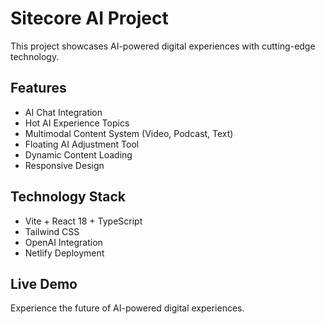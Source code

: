 # Sitecore AI Project

This project showcases AI-powered digital experiences with cutting-edge technology.

## Features
- AI Chat Integration
- Hot AI Experience Topics
- Multimodal Content System (Video, Podcast, Text)
- Floating AI Adjustment Tool
- Dynamic Content Loading
- Responsive Design

## Technology Stack
- Vite + React 18 + TypeScript
- Tailwind CSS
- OpenAI Integration
- Netlify Deployment

## Live Demo
Experience the future of AI-powered digital experiences.

<!-- Deployment trigger: 2025-05-25 -->
